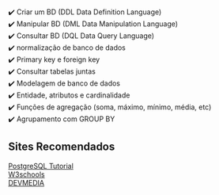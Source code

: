 

✔️ Criar um BD (DDL Data Definition Language)</br>
✔️ Manipular BD (DML Data Manipulation Language)</br>
✔️ Consultar BD (DQL Data Query Language)</br>
✔️ normalização de banco de dados</br>
✔️ Primary key e foreign key</br>
✔️ Consultar tabelas juntas</br>
✔️ Modelagem de banco de dados</br>
✔️ Entidade, atributos e cardinalidade</br>
✔️ Funções de agregação (soma, máximo, mínimo, média, etc)</br>
✔️ Agrupamento com GROUP BY</br>


## Sites Recomendados
[PostgreSQL Tutorial](https://www.postgresqltutorial.com/)  
[W3schools](https://www.w3schools.com/)  
[DEVMEDIA](https://www.devmedia.com.br/)  





